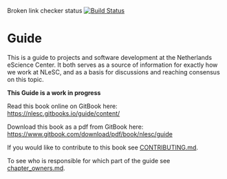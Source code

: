Broken link checker status [![Build Status](https://travis-ci.org/NLeSC/guide.svg?branch=master)](https://travis-ci.org/NLeSC/guide)


# Guide

This is a guide to projects and software development at the Netherlands eScience Center. It both serves as a source of information for exactly how we work at NLeSC, and as a basis for discussions and reaching consensus on this topic.

**This Guide is a work in progress**

Read this book online on GitBook here: https://nlesc.gitbooks.io/guide/content/

Download this book as a pdf from GitBook here: https://www.gitbook.com/download/pdf/book/nlesc/guide

If you would like to contribute to this book see [CONTRIBUTING.md](CONTRIBUTING.md).

To see who is responsible for which part of the guide see [chapter_owners.md](chapter_owners.md).

